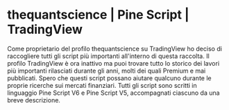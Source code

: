 # thequantscience | Pine Script | TradingView 
Come proprietario del profilo thequantscience su TradingView ho deciso di raccogliere tutti gli script più importanti all'interno di questa raccolta. Il profilo TradingView è ora inattivo ma puoi trovare tutto lo storico dei lavori più importanti rilasciati durante gli anni, molti dei quali Premium e mai pubblicati. Spero che questi script possano aiutare qualcuno durante le proprie ricerche sui mercati finanziari. Tutti gli script sono scritti in linguaggio Pine Script V6 e Pine Script V5, accompagnati ciascuno da una breve descrizione.
